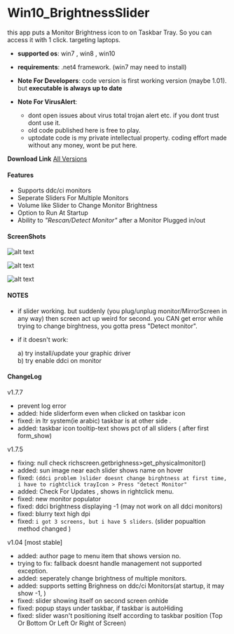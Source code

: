 # Win10_BrightnessSlider
this app puts a Monitor Brightness icon to on Taskbar Tray. So you can access it with 1 click.
targeting laptops. 

* **supported os**:  win7 , win8 , win10 
* **requirements**: .net4 framework.  (win7 may need to install)  
* **Note For Developers**: code version is  first working version (maybe 1.01). but **executable is always up to date**

* **Note For VirusAlert**: 
   * dont open issues about virus total trojan alert etc. if you dont trust dont use it.   
   * old code published here is free to play.
   * uptodate code is my private intellectual property. coding effort made without any money, wont be put here.
   
**Download Link**   [All Versions](https://github.com/blackholeearth/Win10_BrightnessSlider/releases)


#### Features

* Supports ddc/ci monitors
* Seperate Sliders For Multiple Monitors
* Volume like Slider to Change Monitor Brightness
* Option to Run At Startup
* Ability to *"Rescan/Detect Monitor"* after a Monitor Plugged in/out

#### ScreenShots

![alt text](https://github.com/blackholeearth/Win10_BrightnessSlider/blob/master/ss1.jpg?raw=true)

![alt text](https://github.com/blackholeearth/Win10_BrightnessSlider/blob/master/ss2.jpg?raw=true)

![alt text](https://github.com/blackholeearth/Win10_BrightnessSlider/blob/master/ss3.jpg?raw=true)


#### NOTES   
* if slider working. but suddenly (you plug/unplug monitor/MirrorScreen in any way) then screen act up weird for second.
 you CAN get error while trying to change birghtness, you gotta press "Detect monitor".  
 
* if it doesn't work:

  a) try install/update your graphic driver  
  b) try enable ddci on monitor
 
#### ChangeLog

v1.7.7
 * prevent log error
 * added: hide sliderform even when clicked on taskbar icon 
 * fixed: in ltr system(ie arabic) taskbar is at other side . 
 * added: taskbar icon tooltip-text shows pct of all sliders ( after first  form_show) 

v1.7.5
 * fixing: null check  richscreen.getbrighness>get_physicalmonitor()
 * added:  sun image near each slider shows name on hover
 * fixed: ``(ddci problem )slider doesnt change birghtness at first time, i have to rightclick trayIcon > Press "detect Monitor"``  
* added:  Check For Updates , shows in rightclick menu.
* fixed: new monitor populator
* fixed: ddci brightness displaying -1 (may not work on all ddci monitors)
* fixed: blurry text high dpi  
* fixed: ``i got 3 screens, but i have 5 sliders``. (slider popualtion method changed )
 
v1.04 [most stable]
* added: author page to  menu item  that shows version no.
* trying to fix: fallback doesnt handle management not supported exception.
* added: seperately change brightness of multiple monitors.
* added: supports setting Brighness on ddc/ci Monitors(at startup, it may show -1,  )
* fixed: slider showing itself on second screen onhide 
* fixed: popup stays under taskbar, if taskbar is autoHiding  
* fixed: slider wasn't positioning itself according to taskbar position (Top Or Bottom Or Left Or Right of Screen)

